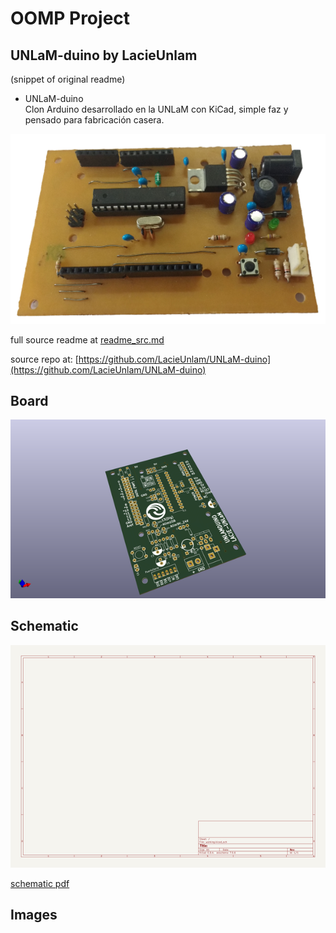 # OOMP Project  
## UNLaM-duino  by LacieUnlam  
  
(snippet of original readme)  
  
- UNLaM-duino  
Clon Arduino desarrollado en la UNLaM con KiCad, simple faz y pensado para fabricación casera.  
  
  
![UnlamDuino]( https://raw.githubusercontent.com/LacieUnlam/UNLaM-duino/master/pcb/doc/unlamduino.png "Foto UnlamDuino")  
  
  
  
  full source readme at [readme_src.md](readme_src.md)  
  
source repo at: [https://github.com/LacieUnlam/UNLaM-duino](https://github.com/LacieUnlam/UNLaM-duino)  
## Board  
  
[![working_3d.png](working_3d_600.png)](working_3d.png)  
## Schematic  
  
[![working_schematic.png](working_schematic_600.png)](working_schematic.png)  
  
[schematic pdf](working_schematic.pdf)  
## Images  
